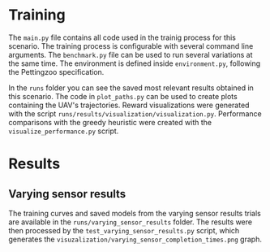 # Training
The `main.py` file contains all code used in the trainig process for this scenario. The training process is configurable with several command line arguments. The `benchmark.py` file can be used to run several variations at the same time. The environment is defined inside `environment.py`, following the Pettingzoo specification.

In the `runs` folder you can see the saved most relevant results obtained in this scenario. The code in `plot_paths.py` can be used to create plots containing the UAV's trajectories. Reward visualizations were generated with the script `runs/results/visualization/visualization.py`. Performance comparisons with the greedy heuristic were created with the `visualize_performance.py` script.

# Results

## Varying sensor results

The training curves and saved models from the varying sensor
results trials are available in the `runs/varying_sensor_results`
folder. The results were then processed by the `test_varying_sensor_results.py`
script, which generates the `visuzalization/varying_sensor_completion_times.png`
graph.